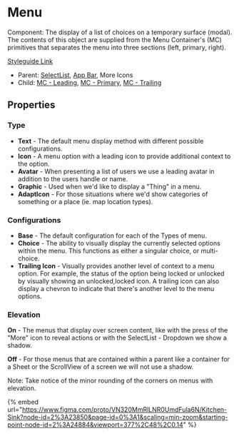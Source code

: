 # Menu

Component: The display of a list of choices on a temporary surface (modal). The contents of this object are supplied from the Menu Container's (MC) primitives that separates the menu into three sections (left, primary, right).

[Styleguide Link](https://zpl.io/VkymMBg)

* Parent: [SelectList](../form/selectlist.md), [App Bar](../app-bar/), More Icons
* Child: [MC - Leading](mc-leading.md), [MC - Primary](mc-primary.md), [MC - Trailing](mc-trailing.md)

## Properties

### Type

* **Text** - The default menu display method with different possible configurations.
* **Icon** - A menu option with a leading icon to provide additional context to the option.
* **Avatar** - When presenting a list of users we use a leading avatar in addition to the users handle or name.
* **Graphic** - Used when we'd like to display a "Thing" in a menu.
* **AdaptIcon** - For those situations where we'd show categories of something or a place (ie. map location types).

### Configurations

* **Base** - The default configuration for each of the Types of menu.
* **Choice** - The ability to visually display the currently selected options within the menu. This functions as either a singular choice, or multi-choice.
* **Trailing Icon** - Visually provides another level of context to a menu option. For example, the status of the option being locked or unlocked by visually showing an unlocked,locked icon. A trailing icon can also display a chevron to indicate that there's another level to the menu options.

### Elevation

**On** - The menus that display over screen content, like with the press of the "More" icon to reveal actions or with the SelectList - Dropdown we show a shadow.

**Off** - For those menus that are contained within a parent like a container for a Sheet or the ScrollView of a screen we will not use a shadow.

Note: Take notice of the minor rounding of the corners on menus with elevation.

{% embed url="https://www.figma.com/proto/VN320MmRlLNR0UmdFula6N/Kitchen-Sink?node-id=2%3A23850&page-id=0%3A1&scaling=min-zoom&starting-point-node-id=2%3A24884&viewport=377%2C48%2C0.14" %}

